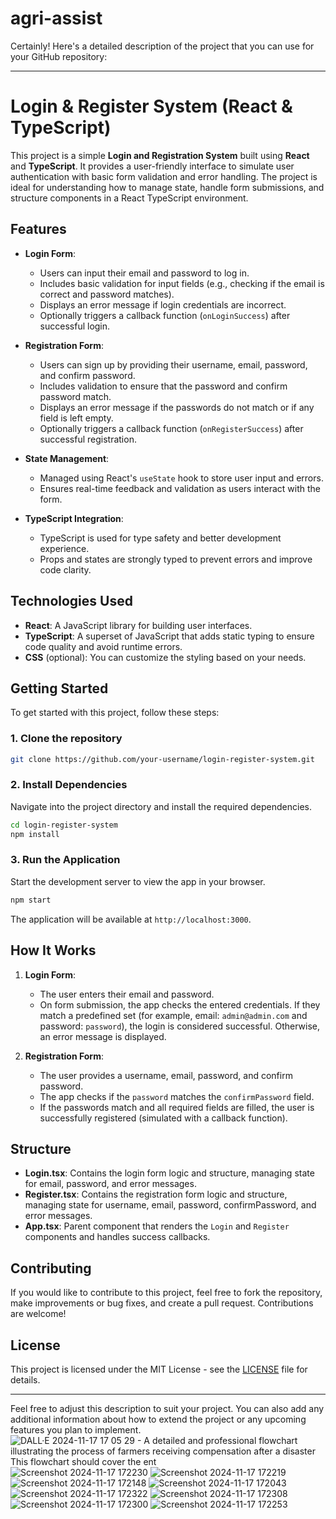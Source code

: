 ﻿# agri-assist
 Certainly! Here's a detailed description of the project that you can use for your GitHub repository:

---

# **Login & Register System (React & TypeScript)**

This project is a simple **Login and Registration System** built using **React** and **TypeScript**. It provides a user-friendly interface to simulate user authentication with basic form validation and error handling. The project is ideal for understanding how to manage state, handle form submissions, and structure components in a React TypeScript environment.

## **Features**

- **Login Form**:
  - Users can input their email and password to log in.
  - Includes basic validation for input fields (e.g., checking if the email is correct and password matches).
  - Displays an error message if login credentials are incorrect.
  - Optionally triggers a callback function (`onLoginSuccess`) after successful login.

- **Registration Form**:
  - Users can sign up by providing their username, email, password, and confirm password.
  - Includes validation to ensure that the password and confirm password match.
  - Displays an error message if the passwords do not match or if any field is left empty.
  - Optionally triggers a callback function (`onRegisterSuccess`) after successful registration.

- **State Management**:
  - Managed using React's `useState` hook to store user input and errors.
  - Ensures real-time feedback and validation as users interact with the form.

- **TypeScript Integration**:
  - TypeScript is used for type safety and better development experience.
  - Props and states are strongly typed to prevent errors and improve code clarity.

## **Technologies Used**

- **React**: A JavaScript library for building user interfaces.
- **TypeScript**: A superset of JavaScript that adds static typing to ensure code quality and avoid runtime errors.
- **CSS** (optional): You can customize the styling based on your needs.

## **Getting Started**

To get started with this project, follow these steps:

### **1. Clone the repository**

```bash
git clone https://github.com/your-username/login-register-system.git
```

### **2. Install Dependencies**

Navigate into the project directory and install the required dependencies.

```bash
cd login-register-system
npm install
```

### **3. Run the Application**

Start the development server to view the app in your browser.

```bash
npm start
```

The application will be available at `http://localhost:3000`.

## **How It Works**

1. **Login Form**:
   - The user enters their email and password.
   - On form submission, the app checks the entered credentials. If they match a predefined set (for example, email: `admin@admin.com` and password: `password`), the login is considered successful. Otherwise, an error message is displayed.

2. **Registration Form**:
   - The user provides a username, email, password, and confirm password.
   - The app checks if the `password` matches the `confirmPassword` field.
   - If the passwords match and all required fields are filled, the user is successfully registered (simulated with a callback function).

## **Structure**

- **Login.tsx**: Contains the login form logic and structure, managing state for email, password, and error messages.
- **Register.tsx**: Contains the registration form logic and structure, managing state for username, email, password, confirmPassword, and error messages.
- **App.tsx**: Parent component that renders the `Login` and `Register` components and handles success callbacks.

## **Contributing**

If you would like to contribute to this project, feel free to fork the repository, make improvements or bug fixes, and create a pull request. Contributions are welcome!

## **License**

This project is licensed under the MIT License - see the [LICENSE](LICENSE) file for details.

---

Feel free to adjust this description to suit your project. You can also add any additional information about how to extend the project or any upcoming features you plan to implement.
![DALL·E 2024-11-17 17 05 29 - A detailed and professional flowchart illustrating the process of farmers receiving compensation after a disaster  This flowchart should cover the ent](https://github.com/user-attachments/assets/7067b222-2d83-4e86-bd45-17ec77bad1f9)
![Screenshot 2024-11-17 172230](https://github.com/user-attachments/assets/1824ae00-09c7-4c85-956a-31d3447aaebc)
![Screenshot 2024-11-17 172219](https://github.com/user-attachments/assets/a4881db6-f185-452f-833f-3837ae250191)
![Screenshot 2024-11-17 172148](https://github.com/user-attachments/assets/d998d704-e907-45c1-ae94-c29bc2e0aad8)
![Screenshot 2024-11-17 172043](https://github.com/user-attachments/assets/daeb0a4d-0102-4b0e-add3-0a5f4a89d361)
![Screenshot 2024-11-17 172322](https://github.com/user-attachments/assets/07991bf1-65ed-4d89-bb6a-eace7b03e210)
![Screenshot 2024-11-17 172308](https://github.com/user-attachments/assets/cf9d2b3a-1cc7-4819-9a34-2a7efa65e59b)
![Screenshot 2024-11-17 172300](https://github.com/user-attachments/assets/df4d92cf-cf16-4c89-aa15-98208e1f9eff)
![Screenshot 2024-11-17 172253](https://github.com/user-attachments/assets/53945040-5b7d-4ce5-b7d7-4a45e5130223)
